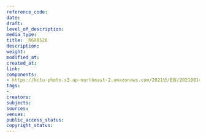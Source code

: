 ```yaml
---
reference_code: 
date: 
draft: 
level_of_description: 
media_type: 
title: _R6X0526
description: 
weight: 
modified_at: 
created_at: 
link: 
components:
- https://kctu-photo.s3.ap-northeast-2.amazonaws.com/2021년/8월/20210814_8.15+전국노동자대회/_R6X0526.jpg
tags:
- 
creators: 
subjects: 
sources: 
venues: 
public_access_status: 
copyright_status: 
---
```

